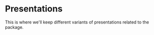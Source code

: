 # Presentations

This is where we'll keep different variants of presentations related to the package.
